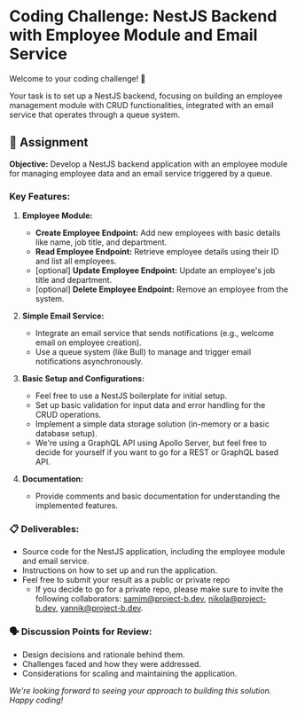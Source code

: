 # Coding Challenge: NestJS Backend with Employee Module and Email Service

Welcome to your coding challenge! 👋

Your task is to set up a NestJS backend, focusing on building an employee management module with CRUD functionalities, integrated with an email service that operates through a queue system.

## 🎯 Assignment

**Objective:** Develop a NestJS backend application with an employee module for managing employee data and an email service triggered by a queue.

### Key Features:

1. **Employee Module:**

   - **Create Employee Endpoint:** Add new employees with basic details like name, job title, and department.
   - **Read Employee Endpoint:** Retrieve employee details using their ID and list all employees.
   - [optional] **Update Employee Endpoint:** Update an employee's job title and department.
   - [optional] **Delete Employee Endpoint:** Remove an employee from the system.

2. **Simple Email Service:**

   - Integrate an email service that sends notifications (e.g., welcome email on employee creation).
   - Use a queue system (like Bull) to manage and trigger email notifications asynchronously.

3. **Basic Setup and Configurations:**

   - Feel free to use a NestJS boilerplate for initial setup.
   - Set up basic validation for input data and error handling for the CRUD operations.
   - Implement a simple data storage solution (in-memory or a basic database setup).
   - We're using a GraphQL API using Apollo Server, but feel free to decide for yourself if you want to go for a REST or GraphQL based API.

4. **Documentation:**
   - Provide comments and basic documentation for understanding the implemented features.

### 📋 Deliverables:

- Source code for the NestJS application, including the employee module and email service.
- Instructions on how to set up and run the application.
- Feel free to submit your result as a public or private repo
  - If you decide to go for a private repo, please make sure to invite the following collaborators: samim@project-b.dev, nikola@project-b.dev, yannik@project-b.dev.

### 🗣️ Discussion Points for Review:

- Design decisions and rationale behind them.
- Challenges faced and how they were addressed.
- Considerations for scaling and maintaining the application.

_*We're looking forward to seeing your approach to building this solution. Happy coding!*_
